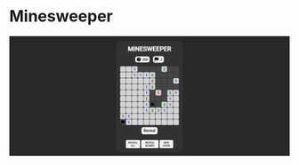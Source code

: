 # Minesweeper

![image](https://github.com/Axstr0n/Projects/blob/main/HTML/Minesweeper/example.png?raw=true)

